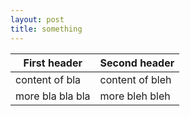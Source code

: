 ```yaml
---
layout: post
title: something
---
```




First header | Second header
-------------|--------------
content of bla| content of bleh
more bla bla bla| more bleh bleh 
